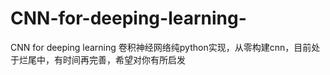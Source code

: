 # CNN-for-deeping-learning-
CNN for deeping learning  卷积神经网络纯python实现，从零构建cnn，目前处于烂尾中，有时间再完善，希望对你有所启发
